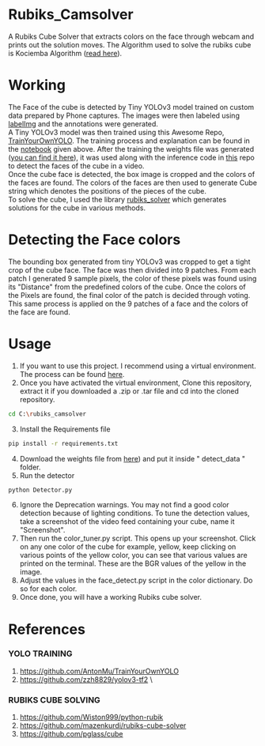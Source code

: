 # Rubiks_Camsolver
A Rubiks Cube Solver that extracts colors on the face through webcam and prints out the solution moves.
The Algorithm used to solve the rubiks cube is Kociemba Algorithm ([read here](https://ruwix.com/the-rubiks-cube/herbert-kociemba-optimal-cube-solver-cube-explorer/)).

# Working
The Face of the cube is detected by Tiny YOLOv3 model trained on custom data prepared by Phone captures. The images were then labeled using [labelImg](https://github.com/tzutalin/labelImg) and the annotations were generated. \
A Tiny YOLOv3 model was then trained using this Awesome Repo, [TrainYourOwnYOLO](https://github.com/AntonMu/TrainYourOwnYOLO). The training process and explanation can be found in the [notebook](https://github.com/Varun221/rubiks_camsolver/blob/master/rubiks_camsolver_training.ipynb) given above. 
After the training the weights file was generated ([you can find it here](https://drive.google.com/file/d/1kFoPiE-IZl9eVfnV3zGOFlW5M3_sB6Rd/view?usp=sharing)), it was used along with the inference code in [this](https://github.com/AntonMu/TrainYourOwnYOLO) repo to detect the faces of the cube in a video.  \
Once the cube face is detected, the box image is cropped and the colors of the faces are found. The colors of the faces are then used to generate Cube string which denotes the positions of the pieces of the cube. \
To solve the cube, I used the library [rubiks_solver](https://github.com/Wiston999/python-rubik) which generates solutions for the cube in various methods.

# Detecting the Face colors
The bounding box generated from tiny YOLOv3 was cropped to get a tight crop of the cube face. The face was then divided into 9 patches. From each patch I generated 9 sample pixels, the color of these pixels was found using its "Distance" from the predefined colors of the cube. Once the colors of the Pixels are found, the final color of the patch is decided through voting. This same process is applied on the 9 patches of a face and the colors of the face are found.

# Usage
1. If you want to use this project. I recommend using a virtual environment. The process can be found [here](https://uoa-eresearch.github.io/eresearch-cookbook/recipe/2014/11/26/python-virtual-env/).
2. Once you have activated the virtual environment, Clone this repository, extract it if you downloaded a .zip or .tar file and cd into the cloned repository.
```bash
cd C:\rubiks_camsolver 
```
3. Install the Requirements file
```bash
pip install -r requirements.txt
```
4. Download the weights file from [here](https://drive.google.com/file/d/1kFoPiE-IZl9eVfnV3zGOFlW5M3_sB6Rd/view?usp=sharing)) and put it inside " detect_data " folder.
5. Run the detector
```bash
python Detector.py
```
6. Ignore the Deprecation warnings. You may not find a good color detection because of lighting conditions. To tune the detection values, take a screenshot of the video feed containing your cube, name it "Screenshot". 
7. Then run the color_tuner.py script. This opens up your screenshot. Click on any one color of the cube for example, yellow, keep clicking on various points of the yellow color, you can see that various values are printed on the terminal. These are the BGR values of the yellow in the image.
8. Adjust the values in the face_detect.py script in the color dictionary. Do so for each color.
9. Once done, you will have a working Rubiks cube solver.

# References
### YOLO TRAINING
1. https://github.com/AntonMu/TrainYourOwnYOLO
2. https://github.com/zzh8829/yolov3-tf2 \
### RUBIKS CUBE SOLVING
1. https://github.com/Wiston999/python-rubik
2. https://github.com/mazenkurdi/rubiks-cube-solver
3. https://github.com/pglass/cube
